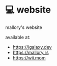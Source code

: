 # 💻 website

mallory's website

available at:

- https://igalaxy.dev
- https://mallory.rs
- https://wii.mom
